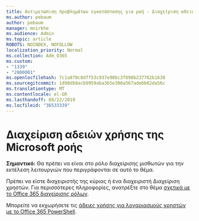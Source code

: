 ```yaml
---
title: Αντιμετώπιση προβλημάτων εγκατάστασης για ροή - Διαχείριση αδειών χρήσης ροής
ms.author: pebaum
author: pebaum
manager: mnirkhe
ms.audience: Admin
ms.topic: article
ROBOTS: NOINDEX, NOFOLLOW
localization_priority: Normal
ms.collection: Adm_O365
ms.custom:
- "1339"
- "2800001"
ms.openlocfilehash: 7c1a870c8dff53c937e98bc3f690b237762b1638
ms.sourcegitcommit: 1d98db8acb9959aba3b5e308a567ade6b62da56c
ms.translationtype: MT
ms.contentlocale: el-GR
ms.lasthandoff: 08/22/2019
ms.locfileid: "36533339"
---
```

# <a name="managing-microsoft-stream-licenses"></a>Διαχείριση αδειών χρήσης της Microsoft ροής

**Σημαντικό:** Θα πρέπει να είναι στο ρόλο διαχείρισης μισθωτών για την εκτέλεση λειτουργιών που περιγράφονται σε αυτό το θέμα.

Πρέπει να είστε διαχειριστής της κύριας ή ένα διαχειριστή Διαχείριση χρηστών. Για περισσότερες πληροφορίες, ανατρέξτε στο θέμα [σχετικά με το Office 365 διαχείρισης ρόλων](https://support.office.com/article/About-Office-365-admin-roles-da585eea-f576-4f55-a1e0-87090b6aaa9d).

Μπορείτε να εκχωρήσετε τις [άδειες χρήσης για λογαριασμούς χρηστών με το Office 365 PowerShell](https://go.microsoft.com/fwlink/p/?linkid=850410).
